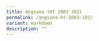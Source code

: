 ```yaml
---
title: Angsana (HT 2003 102)
permalink: /angsana-ht-2003-102/
variant: markdown
description: ""
---
```

